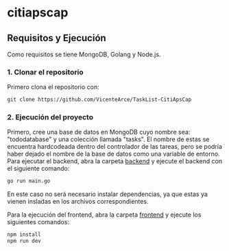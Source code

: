 # citiapscap

## Requisitos y Ejecución
Como requisitos se tiene MongoDB, Golang y Node.js.

### 1. Clonar el repositorio  
Primero clona el repositorio con:  
```bash
git clone https://github.com/VicenteArce/TaskList-CitiApsCap
```

### 2. Ejecución del proyecto
Primero, cree una base de datos en MongoDB cuyo nombre sea: "tododatabase" y una colección llamada "tasks". El nombre de estas se encuentra hardcodeada dentro del controlador de las tareas, pero se podría haber dejado el nombre de la base de datos como una variable de entorno.  
Para ejecutar el backend, abra la carpeta [backend](./backend) y ejecute el backend con el siguiente comando:  
```bash
go run main.go
```  
En este caso no será necesario instalar dependencias, ya que estas ya vienen insladas en los archivos correspondientes.  

Para la ejecución del frontend, abra la carpeta [frontend](./frontend) y ejecute los siguientes comandos:  
```bash
npm install
npm run dev
```

